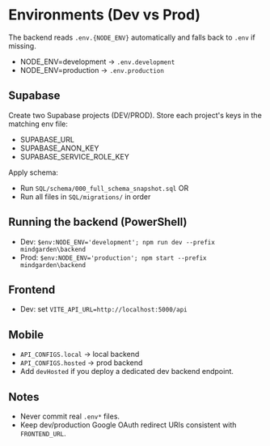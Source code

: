 # Environments (Dev vs Prod)

The backend reads `.env.{NODE_ENV}` automatically and falls back to `.env` if missing.

- NODE_ENV=development → `.env.development`
- NODE_ENV=production → `.env.production`

## Supabase
Create two Supabase projects (DEV/PROD). Store each project's keys in the matching env file:
- SUPABASE_URL
- SUPABASE_ANON_KEY
- SUPABASE_SERVICE_ROLE_KEY

Apply schema:
- Run `SQL/schema/000_full_schema_snapshot.sql` OR
- Run all files in `SQL/migrations/` in order

## Running the backend (PowerShell)
- Dev: `$env:NODE_ENV='development'; npm run dev --prefix mindgarden\backend`
- Prod: `$env:NODE_ENV='production'; npm start --prefix mindgarden\backend`

## Frontend
- Dev: set `VITE_API_URL=http://localhost:5000/api`

## Mobile
- `API_CONFIGS.local` → local backend
- `API_CONFIGS.hosted` → prod backend
- Add `devHosted` if you deploy a dedicated dev backend endpoint.

## Notes
- Never commit real `.env*` files.
- Keep dev/production Google OAuth redirect URIs consistent with `FRONTEND_URL`.
